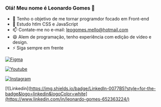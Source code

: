 ### Olá! Meu nome é Leonardo Gomes 👋

- 🔭 Tenho o objetivo de me tornar programdor focado em Front-end
- 🌱 Estudo htlm CSS e JavaScript
- 📫 Contate-me no e-mail: leogomes.mello@hotmail.com
- 😄 Alem de programação, tenho experiência com edição de vídeo e design.
- ⚡ Siga sempre em frente

[![Figma](https://img.shields.io/badge/Figma-F24E1E?style=for-the-badge&logo=figma&logoColor=white)](https://www.figma.com/file/6CcUL2BFrTUhCyV9mEby5G/Untitled?type=design&node-id=0-1&t=Z9trwy5iwNrYZw9p-0)

[![Youtube](https://img.shields.io/badge/YouTube-FF0000?style=for-the-badge&logo=youtube&logoColor=white)](https://www.youtube.com/channel/UCKiKcXaeW21CbRHocXlNyWg)

[![Instagram](https://img.shields.io/badge/Instagram-E4405F?style=for-the-badge&logo=instagram&logoColor=white)](https://www.instagram.com/lgomeszs/?next=%2Flari_ff%2F)

[![Linkedin](https://img.shields.io/badge/LinkedIn-0077B5?style=for-the-badge&logo=linkedin&logoColor=white](https://www.linkedin.com/in/leonardo-gomes-652363224/)
